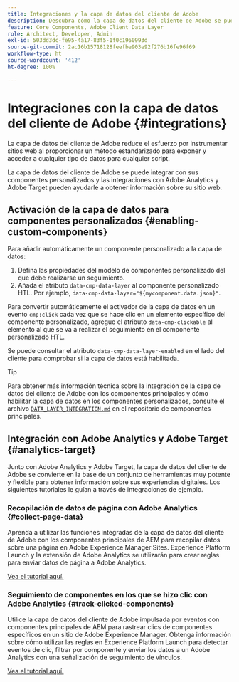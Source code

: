 ```yaml
---
title: Integraciones y la capa de datos del cliente de Adobe
description: Descubra cómo la capa de datos del cliente de Adobe se puede integrar con sus componentes personalizados y cómo las integraciones con Adobe Analytics y Adobe Target pueden ayudarle a obtener perspectivas en su sitio web
feature: Core Components, Adobe Client Data Layer
role: Architect, Developer, Admin
exl-id: 503dd3dc-fe95-4a17-83f5-1f0c1960993d
source-git-commit: 2ac16b15718128feefbe903e92f276b16fe96f69
workflow-type: ht
source-wordcount: '412'
ht-degree: 100%

---
```


# Integraciones con la capa de datos del cliente de Adobe {#integrations}

La capa de datos del cliente de Adobe reduce el esfuerzo por instrumentar sitios web al proporcionar un método estandarizado para exponer y acceder a cualquier tipo de datos para cualquier script.

La capa de datos del cliente de Adobe se puede integrar con sus componentes personalizados y las integraciones con Adobe Analytics y Adobe Target pueden ayudarle a obtener información sobre su sitio web.

## Activación de la capa de datos para componentes personalizados {#enabling-custom-components}

Para añadir automáticamente un componente personalizado a la capa de datos:

1. Defina las propiedades del modelo de componentes personalizado del que debe realizarse un seguimiento.
1. Añada el atributo `data-cmp-data-layer` al componente personalizado HTL. Por ejemplo, `data-cmp-data-layer="${mycomponent.data.json}"`.

Para convertir automáticamente el activador de la capa de datos en un evento `cmp:click` cada vez que se hace clic en un elemento específico del componente personalizado, agregue el atributo `data-cmp-clickable` al elemento al que se va a realizar el seguimiento en el componente personalizado HTL.

Se puede consultar el atributo `data-cmp-data-layer-enabled` en el lado del cliente para comprobar si la capa de datos está habilitada.

>[!TIP]
>
>Para obtener más información técnica sobre la integración de la capa de datos del cliente de Adobe con los componentes principales y cómo habilitar la capa de datos en los componentes personalizados, consulte el archivo [`DATA_LAYER_INTEGRATION.md`](https://github.com/adobe/aem-core-wcm-components/blob/master/DATA_LAYER_INTEGRATION.md) en el repositorio de componentes principales.

## Integración con Adobe Analytics y Adobe Target {#analytics-target}

Junto con Adobe Analytics y Adobe Target, la capa de datos del cliente de Adobe se convierte en la base de un conjunto de herramientas muy potente y flexible para obtener información sobre sus experiencias digitales. Los siguientes tutoriales le guían a través de integraciones de ejemplo.

### Recopilación de datos de página con Adobe Analytics {#collect-page-data}

Aprenda a utilizar las funciones integradas de la capa de datos del cliente de Adobe con los componentes principales de AEM para recopilar datos sobre una página en Adobe Experience Manager Sites. Experience Platform Launch y la extensión de Adobe Analytics se utilizarán para crear reglas para enviar datos de página a Adobe Analytics.

[Vea el tutorial aquí.](https://experienceleague.adobe.com/docs/experience-manager-learn/sites/integrations/analytics/collect-data-analytics.html?lang=es)

### Seguimiento de componentes en los que se hizo clic con Adobe Analytics {#track-clicked-components}

Utilice la capa de datos del cliente de Adobe impulsada por eventos con componentes principales de AEM para rastrear clics de componentes específicos en un sitio de Adobe Experience Manager. Obtenga información sobre cómo utilizar las reglas en Experience Platform Launch para detectar eventos de clic, filtrar por componente y enviar los datos a un Adobe Analytics con una señalización de seguimiento de vínculos.

[Vea el tutorial aquí.](https://experienceleague.adobe.com/docs/experience-manager-learn/sites/integrations/analytics/track-clicked-component.html?lang=es)
